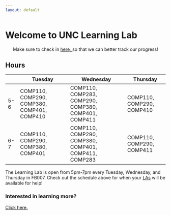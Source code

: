 ```yaml
---
layout: default
--- 
```

<!-- Global site tag (gtag.js) - Google Analytics -->
<script async src="https://www.googletagmanager.com/gtag/js?id=UA-148497617-1"></script>
<script>
  window.dataLayer = window.dataLayer || [];
  function gtag(){dataLayer.push(arguments);}
  gtag('js', new Date());

  gtag('config', 'UA-148497617-1');
</script>


# Welcome to UNC Learning Lab
<p style="text-align: center;">
    Make sure to check in 
    <a href="./check-in.html"> here, </a>
    so that we can better track our progress!
</p>

## Hours
<div class="datatable-begin"></div> 

|      | Tuesday  | Wednesday | Thursday  |
|------- | -------- | --------- | --------- |
|5-6   | COMP110, COMP290, COMP380, COMP401, COMP410  | COMP110, COMP283, COMP290, COMP380, COMP401, COMP411  | COMP110, COMP290, COMP410   |
|6-7   | COMP110, COMP290, COMP380, COMP401  | COMP110, COMP290, COMP380, COMP401, COMP411, COMP283   | COMP110, COMP290, COMP411   |

<div class="datatable-end"></div>

The Learning Lab is open from 5pm-7pm every Tuesday, Wednesday, and Thursday in FB007. Check out the schedule above for when your [LAs](./meet-the-team.html) will be available for help!

### Interested in learning more?
[Click here.](./learn-more.html)

